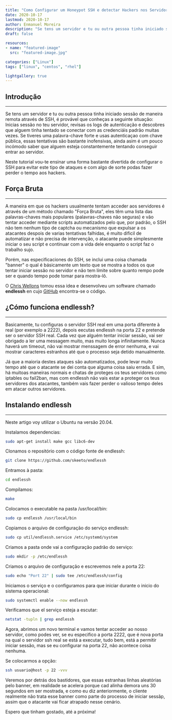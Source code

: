 ```yaml
---
title: "Como Configurar um Honeypot SSH e detectar Hackers nos Servidores"
date: 2020-10-17
lastmod: 2020-10-17
author: Enmanuel Moreira
description: "Se tens um servidor e tu ou outra pessoa tinha iniciado sessão de maneira remota através de SSH, é provável que conheças a seguinte situação: Inicias sessão no teu servidor, revisas os logs de autenticação e descobres que alguem tinha tentado se conectar com as credenciáis padrão muitas vezes. Se tiveres uma palavra-chave forte e usas autenticaçao com chave pública, essas tentativas são bastante inofensivas, ainda asim é um pouco incómodo saber que alguem esteja constantemente tentando conseguir entrar ao servidor.  "
draft: false

resources:
- name: "featured-image"
  src: "featured-image.jpg"

categories: ["Linux"]
tags: ["linux", "centos", "rhel"]

lightgallery: true
---
```


<!--more-->

## Introdução

***

Se tens um servidor e tu ou outra pessoa tinha iniciado sessão de maneira remota através de SSH, é provável que conheças a seguinte situação: Inicias sessão no teu servidor, revisas os logs de autenticação e descobres que alguem tinha tentado se conectar com as credenciáis padrão muitas vezes. Se tiveres uma palavra-chave forte e usas autenticaçao com chave pública, essas tentativas são bastante inofensivas, ainda asim é um pouco incómodo saber que alguem esteja constantemente tentando conseguir entrar ao servidor.  

Neste tutorial vou-te ensinar uma forma bastante divertida de configurar o SSH para evitar este tipo de ataques e com algo de sorte podas fazer perder o tempo aos hackers.  

## Força Bruta

***

A maneira em que os hackers usualmente tentam acceder aos servidores é através de um método chamado "Força Bruta", eles têm uma lista das palavras-chaves mais populares (palavras-chaves não seguras) e vão tentar acceder mediante scripts automatizados pelo que, por padrão, o SSH não tem nenhum tipo de captcha ou mecanismo que expulsar a os atacantes despois de varias tentativas falhidas, é muito dificil de automatizar e não precisa de intervenção, o atacante puede simplesmente iniciar o seu script e continuar com a vida dele enquanto o script faz o trabalho sujo.  

Porém, nas especificaciones do SSH, se inclui uma coisa chamada "banner" o qual é básicamente um texto que se mostra a todos os que tentar iniciar sessão no servidor e não tem límite sobre quanto rempo pode ser e quando tempo pode tomar para mostra-lô.  

O [Chris Wellons](https://nullprogram.com/blog/2019/03/22/) tomou essa idea e desenvolveu um software chamado **endlessh** en cujo [GitHub](https://github.com/skeeto/endlessh) encontra-se o código.  

## ¿Cómo funciona endlessh?

***

Basicamente, tu configuras o servidor SSH real em uma porta diferente à real (por exemplo a 2222), depois eecutas endlessh na porta 22 e pretende ser o servidor SSH real. Cada vez que alguém tentar iniciar sessão, vai ser obrigado a ler uma messagem muito, mas muito longa infinitamente. Nunca haverá um timeout, não vai mostrar menssagem de error nenhuma, e vai mostrar caracteres estranhos até que o processo seja detido manualmente.  

Já que a maioria destes ataques são automatizados, pode levar muito tempo até que o atacante se dei conta que alguma coisa saiu errada. E sim, há muitoas maneiras normais e chatas de proteges os teus servidores como iptables ou fail2ban, mas com endlessh não vais estar a proteger os teus servidores dos atacantes, também vais fazer perder o valioso tempo deles em atacar outros servidores.  

## Instalando endlessh

***

Neste artigo voy utilizar o Ubuntu na versão 20.04.  

Instalamos dependencias:  

```bash
sudo apt-get install make gcc libc6-dev
```

Clonamos o repositório com o código fonte de endlessh:  

```bash 
git clone https://github.com/skeeto/endlessh
```

Entramos à pasta:  

```bash
cd endlessh
```

Compilamos:  

```bash
make
```

Colocamos o executable na pasta /usr/local/bin:  

```bash
sudo cp endlessh /usr/local/bin
```

Copiamos o arquivo de configuração do serviço endlessh:  

```bash
sudo cp util/endlessh.service /etc/systemd/system
```

Criamos a pasta onde vai a configuração padrão do serviço:  

```bash
sudo mkdir -p /etc/endlessh
```

Criamos o arquivo de configuração e escrevemos nele a porta 22:  

```bash
sudo echo "Port 22" | sudo tee /etc/endlessh/config
```

Iniciamos o serviço e o configuramos para que iniciar durante o inicio do sistema operacional:  

```bash
sudo systemctl enable --now endlessh
```

Verificamos que el serviço esteja a escutar:  

```bash
netstat -tupln | grep endlessh
```

Agora, abrimos um novo terminal e vamos tentar acceder ao nosso servidor, como podes ver, se eu especifico a porta 2222, que é nova porta na qual o servidor ssh real se está a executar, tudo bem, está a permitir iniciar sessão, mas se eu configurar na porta 22, não acontece coisa nenhuma.

Se colocarmos a opção:  

```bash
ssh usuario@host -p 22 -vvv
```

Veremos por detrás dos bastidores, que essas estranhas línhas aleatórias pelo banner, em realidade se acelera porque cad alinha demora uns 30 segundos em ser mostrada, e como eu diz anteriormente, o cliente realmente não trata esse banner como parte do processo de iniciar sessãp, assim que o atacante vai ficar atrapado nesse cenário. 

Espero que tinham gostado, até a próxima!
